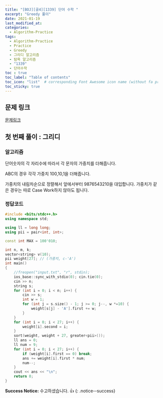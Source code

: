 ```yaml
---
title: "[BOJ][골4][1339] 단어 수학 "
excerpt: "Greedy 풀이"
date: 2021-01-19
last_modified_at:
categories:
  - Algorithm-Practice
tags:
  - Algorithm-Practice
  - Practice
  - Greedy
  - 그리디 알고리즘
  - 탐욕 알고리즘
  - "1339"
  - 단어수학
toc : true
toc_label: "Table of contents"
toc_icon: "list"  # corresponding Font Awesome icon name (without fa prefix)
toc_sticky: true
---
```


## 문제 링크

[문제링크](https://www.acmicpc.net/problem/1339)  

## 첫 번째 풀이 : 그리디

### 알고리즘

단어숫자의 각 자리수에 따라서 각 문자의 가중치를 더해줍니다.

ABC의 경우 각각 가중치 100,10,1을 더해줍니다.  

가중치의 내림차순으로 정렬해서 앞에서부터 9876543210을 대입합니다. 가중치가 같은 경우는 따로 Case Work하지 않아도 됩니다.  

### 정답코드  

```cpp
#include <bits/stdc++.h>
using namespace std;

using ll = long long;
using pii = pair<int, int>;

const int MAX = 100'010;

int n, m, k;
vector<string> v(10);
pii weight[27]; // (가중치, c-'A')
int main()
{
    //freopen("input.txt", "r", stdin);
    ios_base::sync_with_stdio(0); cin.tie(0);
    cin >> n;
    string s;
    for (int i = 0; i < n; i++) {
        cin >> s;
        int w = 1;
        for (int j = s.size() - 1; j >= 0; j--, w *=10) {
            weight[s[j] - 'A'].first += w;
        }
    }
    for (int i = 0; i < 27; i++) {
        weight[i].second = i;
    }
    sort(weight, weight + 27, greater<pii>());
    ll ans = 0;
    ll num = 9;
    for (int i = 0; i < 27; i++) {
        if (weight[i].first == 0) break;
        ans += weight[i].first * num;
        num--;
    }
    cout << ans << "\n";
    return 0;
}
```


**Success Notice:**
수고하셨습니다. :+1:
{: .notice--success}